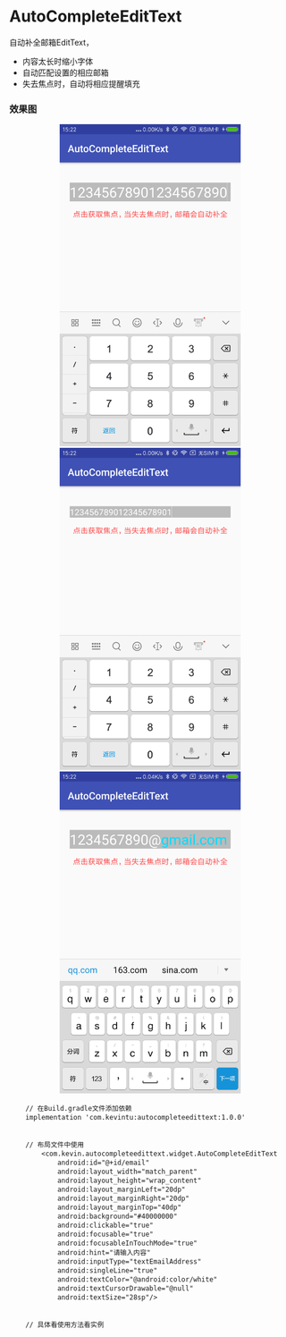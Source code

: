 # AutoCompleteEditText
自动补全邮箱EditText，<br/>
* 内容太长时缩小字体
* 自动匹配设置的相应邮箱
* 失去焦点时，自动将相应提醒填充

### 效果图
<center class="half">
    <img src="./imgs/icon_normal.png" width=324/><img src="./imgs/icon_shrink.png" width=324/><img src="./imgs/icon_notify.png" width=324/>
</center>

```
    // 在Build.gradle文件添加依赖
    implementation 'com.kevintu:autocompleteedittext:1.0.0'


    // 布局文件中使用
        <com.kevin.autocompleteedittext.widget.AutoCompleteEditText
            android:id="@+id/email"
            android:layout_width="match_parent"
            android:layout_height="wrap_content"
            android:layout_marginLeft="20dp"
            android:layout_marginRight="20dp"
            android:layout_marginTop="40dp"
            android:background="#40000000"
            android:clickable="true"
            android:focusable="true"
            android:focusableInTouchMode="true"
            android:hint="请输入内容"
            android:inputType="textEmailAddress"
            android:singleLine="true"
            android:textColor="@android:color/white"
            android:textCursorDrawable="@null"
            android:textSize="28sp"/>


    // 具体看使用方法看实例

```
